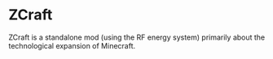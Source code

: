 # ZCraft
ZCraft is a standalone mod (using the RF energy system) primarily about the technological expansion of Minecraft.